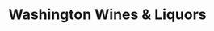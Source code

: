 ---
title: "Washington Wines & Liquors"
url: /robbinsville-township/washington-wines-und-liquors/
shop: Spirituosen
---